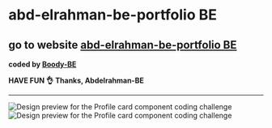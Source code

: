 # abd-elrahman-be-portfolio BE
## go to website [abd-elrahman-be-portfolio BE]( https://abd-elrahman-be-portfolio.herokuapp.com/)
<b>coded by [Boody-BE](https://github.com/Boody2004/week-days)</b>

**HAVE FUN 👌**
**Thanks, Abdelrahman-BE**

---
![Design preview for the Profile card component coding challenge](./img/desktop-preview.jpg)
![Design preview for the Profile card component coding challenge](./img/desktop-preview2.jpg)